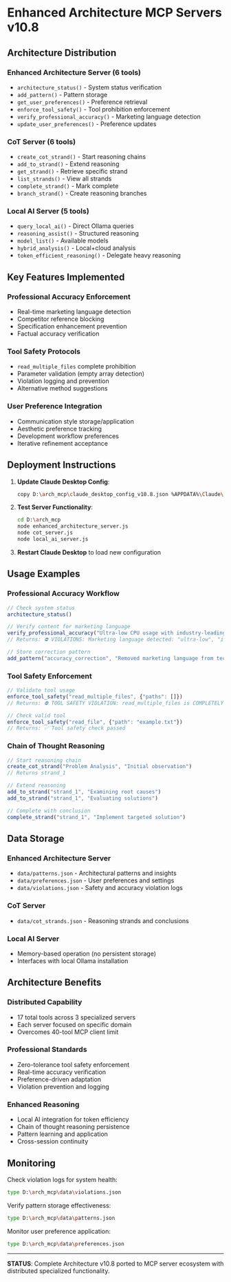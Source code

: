# Enhanced Architecture MCP Servers v10.8

## Architecture Distribution

### **Enhanced Architecture Server** (6 tools)
- `architecture_status()` - System status verification
- `add_pattern()` - Pattern storage
- `get_user_preferences()` - Preference retrieval  
- `enforce_tool_safety()` - Tool prohibition enforcement
- `verify_professional_accuracy()` - Marketing language detection
- `update_user_preferences()` - Preference updates

### **CoT Server** (6 tools) 
- `create_cot_strand()` - Start reasoning chains
- `add_to_strand()` - Extend reasoning
- `get_strand()` - Retrieve specific strand
- `list_strands()` - View all strands
- `complete_strand()` - Mark complete
- `branch_strand()` - Create reasoning branches

### **Local AI Server** (5 tools)
- `query_local_ai()` - Direct Ollama queries
- `reasoning_assist()` - Structured reasoning
- `model_list()` - Available models
- `hybrid_analysis()` - Local+cloud analysis
- `token_efficient_reasoning()` - Delegate heavy reasoning

## Key Features Implemented

### **Professional Accuracy Enforcement**
- Real-time marketing language detection
- Competitor reference blocking
- Specification enhancement prevention
- Factual accuracy verification

### **Tool Safety Protocols**
- `read_multiple_files` complete prohibition
- Parameter validation (empty array detection)
- Violation logging and prevention
- Alternative method suggestions

### **User Preference Integration**
- Communication style storage/application
- Aesthetic preference tracking
- Development workflow preferences
- Iterative refinement acceptance

## Deployment Instructions

1. **Update Claude Desktop Config**:
   ```bash
   copy D:\arch_mcp\claude_desktop_config_v10.8.json %APPDATA%\Claude\claude_desktop_config.json
   ```

2. **Test Server Functionality**:
   ```bash
   cd D:\arch_mcp
   node enhanced_architecture_server.js
   node cot_server.js  
   node local_ai_server.js
   ```

3. **Restart Claude Desktop** to load new configuration

## Usage Examples

### **Professional Accuracy Workflow**
```javascript
// Check system status
architecture_status()

// Verify content for marketing language
verify_professional_accuracy("Ultra-low CPU usage with industry-leading performance", "technical_description")
// Returns: ⛔ VIOLATIONS: Marketing language detected: "ultra-low", "industry-leading"

// Store correction pattern
add_pattern("accuracy_correction", "Removed marketing language from technical specification")
```

### **Tool Safety Enforcement**
```javascript
// Validate tool usage
enforce_tool_safety("read_multiple_files", {"paths": []})
// Returns: ⛔ TOOL SAFETY VIOLATION: read_multiple_files is COMPLETELY PROHIBITED

// Check valid tool
enforce_tool_safety("read_file", {"path": "example.txt"})
// Returns: ✅ Tool safety check passed
```

### **Chain of Thought Reasoning**
```javascript
// Start reasoning chain
create_cot_strand("Problem Analysis", "Initial observation")
// Returns strand_1

// Extend reasoning
add_to_strand("strand_1", "Examining root causes")
add_to_strand("strand_1", "Evaluating solutions")

// Complete with conclusion
complete_strand("strand_1", "Implement targeted solution")
```

## Data Storage

### **Enhanced Architecture Server**
- `data/patterns.json` - Architectural patterns and insights
- `data/preferences.json` - User preferences and settings
- `data/violations.json` - Safety and accuracy violation logs

### **CoT Server**  
- `data/cot_strands.json` - Reasoning strands and conclusions

### **Local AI Server**
- Memory-based operation (no persistent storage)
- Interfaces with local Ollama installation

## Architecture Benefits

### **Distributed Capability**
- 17 total tools across 3 specialized servers
- Each server focused on specific domain
- Overcomes 40-tool MCP client limit

### **Professional Standards**
- Zero-tolerance tool safety enforcement
- Real-time accuracy verification
- Preference-driven adaptation
- Violation prevention and logging

### **Enhanced Reasoning**
- Local AI integration for token efficiency
- Chain of thought reasoning persistence
- Pattern learning and application
- Cross-session continuity

## Monitoring

Check violation logs for system health:
```bash
type D:\arch_mcp\data\violations.json
```

Verify pattern storage effectiveness:
```bash
type D:\arch_mcp\data\patterns.json
```

Monitor user preference application:
```bash
type D:\arch_mcp\data\preferences.json
```

---

**STATUS**: Complete Architecture v10.8 ported to MCP server ecosystem with distributed specialized functionality.
